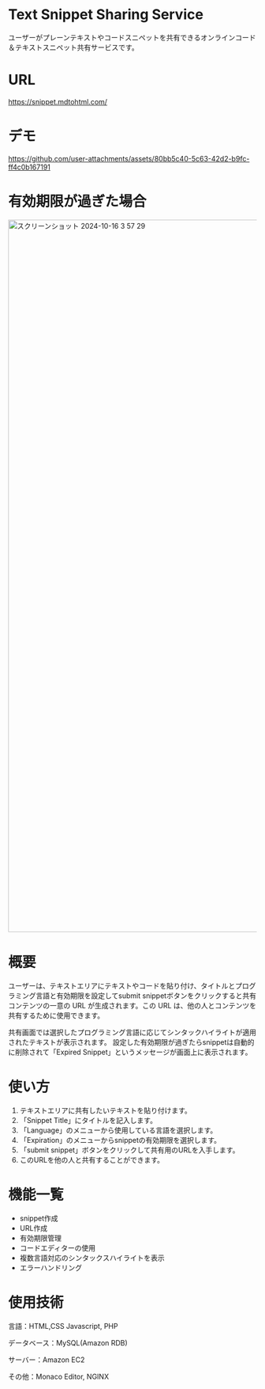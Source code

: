 # Text Snippet Sharing Service

ユーザーがプレーンテキストやコードスニペットを共有できるオンラインコード＆テキストスニペット共有サービスです。

# URL
https://snippet.mdtohtml.com/

# デモ

https://github.com/user-attachments/assets/80bb5c40-5c63-42d2-b9fc-ff4c0b167191

# 有効期限が過ぎた場合

<img width="1440" alt="スクリーンショット 2024-10-16 3 57 29" src="https://github.com/user-attachments/assets/c0f6761b-5085-466e-ad0b-18750f714e75">

# 概要

ユーザーは、テキストエリアにテキストやコードを貼り付け、タイトルとプログラミング言語と有効期限を設定してsubmit snippetボタンをクリックすると共有コンテンツの一意の URL が生成されます。この URL は、他の人とコンテンツを共有するために使用できます。

共有画面では選択したプログラミング言語に応じてシンタックハイライトが適用されたテキストが表示されます。
設定した有効期限が過ぎたらsnippetは自動的に削除されて「Expired Snippet」というメッセージが画面上に表示されます。

# 使い方
1. テキストエリアに共有したいテキストを貼り付けます。
2. 「Snippet Title」にタイトルを記入します。
3. 「Language」のメニューから使用している言語を選択します。
4. 「Expiration」のメニューからsnippetの有効期限を選択します。
5. 「submit snippet」ボタンをクリックして共有用のURLを入手します。
6. このURLを他の人と共有することができます。

# 機能一覧
- snippet作成
- URL作成
- 有効期限管理
- コードエディターの使用
- 複数言語対応のシンタックスハイライトを表示
- エラーハンドリング

# 使用技術
言語：HTML,CSS Javascript, PHP

データベース：MySQL(Amazon RDB)

サーバー：Amazon EC2

その他：Monaco Editor, NGINX
